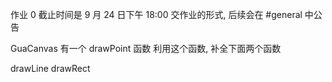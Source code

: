 作业 0
截止时间是 9 月 24 日下午 18:00
交作业的形式, 后续会在 #general 中公告


GuaCanvas 有一个 drawPoint 函数
利用这个函数, 补全下面两个函数

drawLine
drawRect
